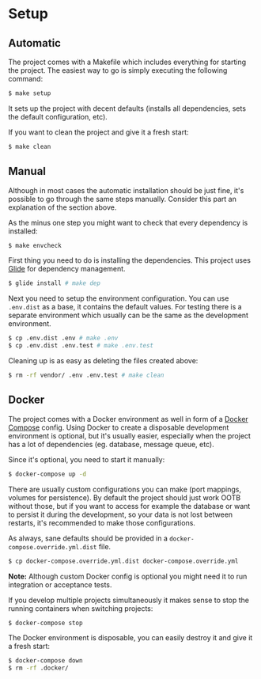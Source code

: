 # Setup

## Automatic

The project comes with a Makefile which includes everything for starting the project.
The easiest way to go is simply executing the following command:

```bash
$ make setup
```

It sets up the project with decent defaults (installs all dependencies, sets the default configuration, etc).

If you want to clean the project and give it a fresh start:

```bash
$ make clean
```


## Manual

Although in most cases the automatic installation should be just fine, it's possible to go through the same steps manually.
Consider this part an explanation of the section above.

As the minus one step you might want to check that every dependency is installed:

```bash
$ make envcheck
```

First thing you need to do is installing the dependencies. This project uses [Glide](http://glide.sh/) for dependency management.

```bash
$ glide install # make dep
```

Next you need to setup the environment configuration. You can use `.env.dist` as a base, it contains the default values.
For testing there is a separate environment which usually can be the same as the development environment.

```bash
$ cp .env.dist .env # make .env
$ cp .env.dist .env.test # make .env.test
```

Cleaning up is as easy as deleting the files created above:

```bash
$ rm -rf vendor/ .env .env.test # make clean
```


## Docker

The project comes with a Docker environment as well in form of a [Docker Compose](https://docs.docker.com/compose/) config.
Using Docker to create a disposable development environment is optional, but it's usually easier,
especially when the project has a lot of dependencies (eg. database, message queue, etc).

Since it's optional, you need to start it manually:

```bash
$ docker-compose up -d
```

There are usually custom configurations you can make (port mappings, volumes for persistence).
By default the project should just work OOTB without those, but if you want to access for example the database
or want to persist it during the development, so your data is not lost between restarts, it's recommended to make those configurations.

As always, sane defaults should be provided in a `docker-compose.override.yml.dist` file.

```bash
$ cp docker-compose.override.yml.dist docker-compose.override.yml
```

**Note:** Although custom Docker config is optional you might need it to run integration or acceptance tests.

If you develop multiple projects simultaneously it makes sense to stop the running containers when switching projects:

```bash
$ docker-compose stop
```

The Docker environment is disposable, you can easily destroy it and give it a fresh start:

```bash
$ docker-compose down
$ rm -rf .docker/
```
